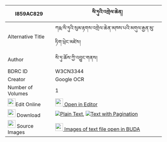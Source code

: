 |I859AC829|སི་ཏུའི་འགྲེལ་ཆེན། 
| --- | --- 
|Alternative Title |ཀརྨ་སི་ཏུའི་སུམ་རྟགས་འགྲེལ་ཆེན་མཁས་པའི་མགུལ་རྒྱན་མུ་ཏིག་ཕྲེང་མཛེས།
|Author| སི་ཏུ་ཆོས་ཀྱི་འབྱུང་གནས།
|BDRC ID | W3CN3344
|Creator | Google OCR
|Number of Volumes| 1
|<img width="25" src="https://img.icons8.com/color/25/000000/edit-property.png">Edit Online| [<img width="25" src="https://avatars.githubusercontent.com/u/45091458?s=200&v=4"> Open in Editor](http://editor.openpecha.org/I859AC829)
|<img width="25" src="https://img.icons8.com/fluent/48/000000/download-2.png"/>  Download | [![](https://img.icons8.com/color/20/000000/txt.png)Plain Text](https://github.com/Openpecha/I859AC829/releases/download/v1/situ_i_drelchen_plain_I859AC829.zip), [![](https://img.icons8.com/color/20/000000/txt.png)Text with Pagination](https://github.com/Openpecha/I859AC829/releases/download/v1/situ_i_drelchen_pages_I859AC829.zip)
|<img width="25" src="https://img.icons8.com/plasticine/100/000000/pictures-folder.png"/>  Source Images | [<img width="25" src="https://library.bdrc.io/icons/BUDA-small.svg"> Images of text file open in BUDA](https://library.bdrc.io/show/bdr:W3CN3344)